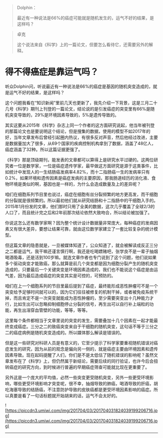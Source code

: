 > Dolphin：
> 
> 最近有一种说法是66%的癌症可能就是随机发生的，运气不好的结果，是这样吗？

> 卓克
> 
> 这个说法来自《科学》上的一篇论文，但要怎么看待它，还需要另外的解释。

# 得不得癌症是靠运气吗？

听众Dolphin问，听说最近有一种说法是66%的癌症是基因的随机突变造成的，就是运气不好的结果，是这样吗？

这个问题我看在“知识新闻”里前几天也更新了，我先介绍一下背景，这是三月二十几号《科学》期刊上刊登的一篇论文，结论说的是引发癌症的突变里有66%是随机突变导致的，29%是环境因素导致的，5%是遗传导致的。

其实这要从2015年《科学》杂志上同一个作者的这方面研究说起，他当年被刊登的那篇论文也是要说明这个结论，但是搜集的数据，使用的模型不如2017年的好，当年文章发布后曾经引起圈内热议，有很多反对声音，然后他经过改进，主要是数据量加大了很多，从69个国家的疾病控制机构拿到了数据，涵盖了48亿人，癌症涵盖了32种。所以这篇证据更强了。

《科学》那是顶级期刊，能发表的文章都可以算得上是研究水平过硬的。这两位研究者一位是数学家，一位是癌症遗传学家，最早做这方面研究是源于这类事件，比如统计中发现人的一生结肠癌发病率4.82%，而十二指肠癌一生的发病率只有0.2%，如果环境和遗传因素是癌症发病的主要原因，那我肠道经历的消化液、食物环境是类似的啊，基因也是一样的，为什么会造成数量及上的差异呢？

咱们在细胞系列节目里也说过，癌症在细胞有丝分裂频繁的地方更高发，而干细胞的分裂就是很频繁的。所以最初他们就从研究结肠和十二指肠中的干细胞入手的。2015年1月份发的文章，他们那时只用了全美的数据，这次几乎覆盖了全球2/3的人口了，而且统计完之后和2年前那次结论依然大致吻合，所以结论被加强了。

你说这怎么还有数学家啊？因为整个统计设计数据量非常庞大，每种癌症的发病因素又有很大差异，要想让结果可靠，就由这位数学家建立了一套比较复杂的统计模型。

但这篇文章的隐患就是，一旦被媒体知道了，公众知道了，就会被解读成反正三分之二都是运气，我干嘛还谨言慎行啊，我还是吃喝嫖赌吧，张学良不是一辈子抽烟喝酒吸毒，还是活到100岁嘛。就连文章作者也专门说到了这个问题，他们说如果多个驱动突变才能致癌，那么就算是前几个突变都是因为细胞分裂产生的随机突变造成的，只要最后一个关键突变是环境因素造成的，我们也不能说这个癌症是由运气差，因为最后造成癌症的突变其实是可控的，可预防的。

咱们在上一个细胞系列的节目里最后提到了癌症，最终能形成恶性肿瘤可不是一个突变给予足够时间就可以的，因为它们往往被修复的机制干掉，或者被免疫系统干掉，而且肯定不是一次突变就能成为恶性肿瘤的，至少需要突变出十几种能力才行，比如生出可以忽略抑制细胞停止分裂的信号，再生出可以自行补上端粒的功能，再生出溶穿血管壁的功能，等等，等等。

这里每个条件都相当于文章里说的突变的发生，需要叠加十几个因素在一起才能最终变成癌症。三分之二的致癌突变来自于干细胞的随机突变，这句话不等于三分之二的癌症病例是随机突变造成的。所以媒体那么解读是错误的。

但是这一些研究对科研人员是有意义的，它至少提示了科学家要重视随机错误对癌症发生的研究，因为从前的观念是偏向另一侧的，就是癌症主要由环境因素和遗传因素导致。现在起码提醒了人们，你们是不是太低估了随机错误的影响呢？虽然文章发布在了《科学》上，但仍然属于新结论，需要后续的同行验证，也许今后会扭转癌症的研究方向，到时候进行普遍的早期癌症筛查可能就比现在更重要了。

另外这是一个庞大的平均值，必然一些突变更受随机突变，另外一些更受环境影响，哪些更受环境影响才突变呢，很不幸，抽烟导致的肺癌，喝酒导致的肝癌，胡吃海塞导致的结肠癌，不注意防护导致的皮肤癌都是更受环境因素影响的癌症。所以真要是看了一句话标题就开始胡来的话，运气不会太好的。

![https://piccdn3.umiwi.com/img/201704/03/201704031824039199206716.jpg](https://piccdn3.umiwi.com/img/201704/03/201704031824039199206716.jpg)

---

